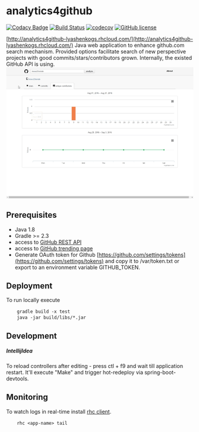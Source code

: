 # analytics4github

[![Codacy Badge](https://api.codacy.com/project/badge/Grade/d3a472531c4b46749c7eda1439d746db)](https://www.codacy.com/app/lyashenkogs/analytics4github?utm_source=github.com&amp;utm_medium=referral&amp;utm_content=LyashenkoGS/analytics4github&amp;utm_campaign=Badge_Grade)
[![Build Status](https://travis-ci.org/LyashenkoGS/analytics4github.svg?branch=master)](https://travis-ci.org/LyashenkoGS/analytics4github)
[![codecov](https://codecov.io/gh/LyashenkoGS/analytics4github/branch/master/graph/badge.svg)](https://codecov.io/gh/LyashenkoGS/analytics4github)
[![GitHub license](https://img.shields.io/github/license/mashape/apistatus.svg)](https://github.com/LyashenkoGS/analytics4github/blob/master/LICENCE)  


[http://analytics4github-lyashenkogs.rhcloud.com/](http://analytics4github-lyashenkogs.rhcloud.com/)
Java web application to enhance github.com search mechanism.
Provided options facilitate search of new perspective projects with good commits/stars/contributors grown.
Internally, the existed GitHub API is using.  
![Demo](https://github.com/LyashenkoGS/analytics4github/blob/master/demo.gif) 

## Prerequisites

* Java 1.8
* Gradle >= 2.3 
* access to [GitHub REST API ](https://developer.github.com/v3/)
* access to [GitHub trending page](https://github.com/trending)
* Generate OAuth token for Github [https://github.com/settings/tokens](https://github.com/settings/tokens) and copy it to /var/token.txt or export to an environment variable GITHUB_TOKEN. 

## Deployment
To run locally execute

        gradle build -x test
        java -jar build/libs/*.jar 

## Development

##### IntellijIdea
To reload controllers after editing - press ctl + f9 and wait till application restart.
It'll execute "Make" and trigger hot-redeploy via spring-boot-devtools.

## Monitoring
To watch logs in real-time install [rhc client](https://developers.openshift.com/managing-your-applications/client-tools.html). 

        rhc <app-name> tail
 
